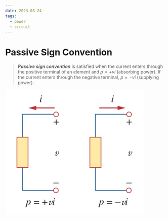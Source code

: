 ```yaml
---
date: 2023-08-24
tags:
  - power
  - circuit
---
```


# Passive Sign Convention

> ***Passive sign convention*** is satisfied when the current enters through the positive terminal of an element and $p = +vi$ (absorbing power). If the current enters through the negative terminal, $p = -vi$ (supplying power).

![](./media/passive-sign-convention.png)
